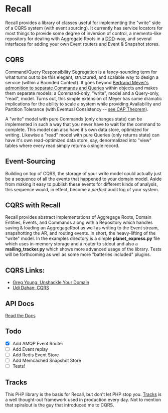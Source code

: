 # Recall
Recall provides a library of classes useful for implementing the "write" side of a CQRS system (with event sourcing). It currently has service locators for most things to provide some degree of inversion of control, a memento-like repository for dealing with Aggregate Roots in a [DDD](http://en.wikipedia.org/wiki/Domain-driven_design)-way, and several interfaces for adding your own Event routers and Event & Snapshot stores.

## CQRS
Command/Query Responsibility Segregation is a fancy-sounding term for what turns out to be this elegant, structured, and scalable way to design a service (within a Bounded Context). It goes beyond [Bertrand Meyer's admonition to separate Commands and Queries](http://en.wikipedia.org/wiki/Command%E2%80%93query_separation) within objects and makes them separate models: a Command-only, "write", model and a Query-only, "read", model. Turns out, this simple extension of Meyer has some dramatic implications for the ability to scale a system while providing Availability and Partition Tolerance (with Eventual Consistency -- [see CAP Theorem](http://en.wikipedia.org/wiki/CAP_theorem)).

A "write" model with pure Commands (only changes state) can be implemented in such a way that you never have to wait for the command to complete. This model can also have it's own data store, optimized for writing. Likewise a "read" model with pure Queries (only returns state) can have it's own read-optimized data store, say, denormalized into "view" tables where every read simply returns a single record.

## Event-Sourcing
Building on top of CQRS, the storage of your write model could actually just be a sequence of all the events that happened to your domain model. Aside from making it easy to publish these events for different kinds of analysis, this sequence would, in effect, become a _perfect_ audit log of your system.

## CQRS with Recall
Recall provides abstract implementations of Aggregage Roots, Domain Entities, Events, and Commands along with a Repository which handles saving & loading an AggregageRoot as well as writing to the Event stream, snapshotting the AR, and routing events. In short, the heavy-lifting of the "write" model. In the examples directory is a simple **planet_express.py** file which uses in-memory storage and a router to stdout and also a **mailing_tracker.py** which shows more advanced usage of the library. Tests will be forthcoming as well as some more "batteries included" plugins.

## CQRS Links:
 - [Greg Young: Unshackle Your Domain](http://www.infoq.com/presentations/greg-young-unshackle-qcon08)
 - [Udi Dahan: CQRS](http://www.infoq.com/presentations/Command-Query-Responsibility-Segregation)

## API Docs
[Read the Docs](https://recall.readthedocs.org/en/latest/)

## Todo
 - [x] Add AMQP Event Router
 - [ ] Add Event replay
 - [ ] Add Redis Event Store
 - [ ] Add Memcached Snapshot Store
 - [ ] Tests!

## Tracks
This PHP library is the basis for Recall, but don't let PHP stop you. [Tracks](https://github.com/spiralout/Tracks) is a well thought-out framework used in production every day. Not to mention that spiralout is the guy that introduced me to CQRS.
